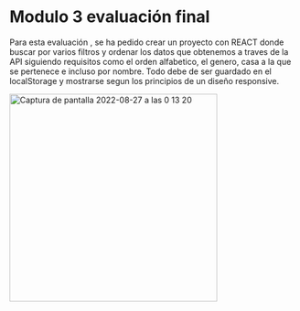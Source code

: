 # Modulo 3 evaluación final

Para esta evaluación , se ha pedido crear un proyecto con REACT donde buscar por varios filtros y ordenar los datos que obtenemos a traves de la API siguiendo requisitos como el orden alfabetico, el genero, casa a la que se pertenece e incluso por nombre.
Todo debe de ser guardado en el localStorage y mostrarse  segun los principios de un diseño responsive.




<img width="363" alt="Captura de pantalla 2022-08-27 a las 0 13 20" src="https://user-images.githubusercontent.com/106525823/187270432-d9062ca3-8b70-4b26-a2ab-2797e712000d.png">
